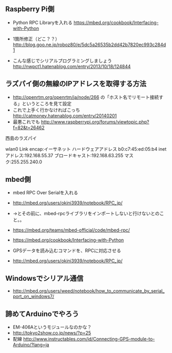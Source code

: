## Raspberry Pi側

* Python RPC Libraryを入れる https://mbed.org/cookbook/Interfacing-with-Python

* 1箇所修正（どこ？？） http://blog.goo.ne.jp/roboz80/e/5dc5a26535b2dd42b7820ec993c284d1

* こんな感じでシリアルプログラミングしましょう http://nwpct1.hatenablog.com/entry/2013/10/18/124844

## ラズパイ側の無線のIPアドレスを取得する方法

* http://openrtm.org/openrtm/ja/node/266 の「ホスト名でリモート接続する」というところを見て設定
* これで上手く行かなければこっち http://catmoney.hatenablog.com/entry/20140201
* 最悪これでも http://www.raspberrypi.org/forums/viewtopic.php?f=82&t=26462

西島のラズパイ

wlan0     Link encap:イーサネット  ハードウェアアドレス b0:c7:45:ed:05:b4 
          inetアドレス:192.168.55.37 ブロードキャスト:192.168.63.255  マスク:255.255.240.0

## mbed側

* mbed RPC Over Serialを入れる
* http://mbed.org/users/okini3939/notebook/RPC_jp/
* →とその前に、mbed-rpcライブラリをインポートしないと行けないとのこと。。
* https://mbed.org/teams/mbed-official/code/mbed-rpc/

* https://mbed.org/cookbook/Interfacing-with-Python

* GPSデータを読み込むコマンドを、RPCに対応させる
* http://mbed.org/users/okini3939/notebook/RPC_jp/

## Windowsでシリアル通信

* http://mbed.org/users/weed/notebook/how_to_communicate_by_serial_port_on_windows7/


## 諦めてArduinoでやろう

* EM-406Aというモジュールなのかな？
* http://tokyo2show.co.jp/news/?p=25
* 配線 http://www.instructables.com/id/Connecting-GPS-module-to-Arduino/?lang=ja
